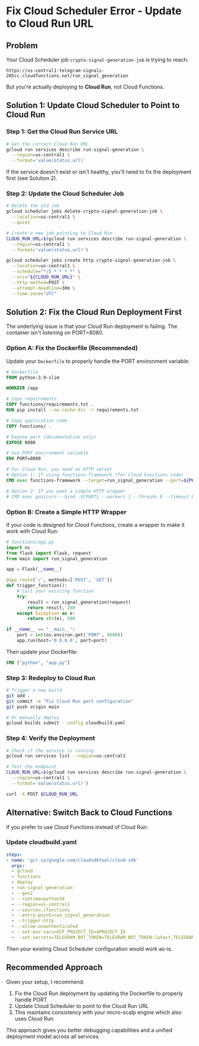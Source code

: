 # Fix Cloud Scheduler Error - Update to Cloud Run URL

## Problem
Your Cloud Scheduler job `crypto-signal-generation-job` is trying to reach:
```
https://us-central1-telegram-signals-205cc.cloudfunctions.net/run_signal_generation
```

But you're actually deploying to **Cloud Run**, not Cloud Functions.

## Solution 1: Update Cloud Scheduler to Point to Cloud Run

### Step 1: Get the Cloud Run Service URL
```bash
# Get the correct Cloud Run URL
gcloud run services describe run-signal-generation \
  --region=us-central1 \
  --format='value(status.url)'
```

If the service doesn't exist or isn't healthy, you'll need to fix the deployment first (see Solution 2).

### Step 2: Update the Cloud Scheduler Job
```bash
# Delete the old job
gcloud scheduler jobs delete crypto-signal-generation-job \
  --location=us-central1 \
  --quiet

# Create a new job pointing to Cloud Run
CLOUD_RUN_URL=$(gcloud run services describe run-signal-generation \
  --region=us-central1 \
  --format='value(status.url)')

gcloud scheduler jobs create http crypto-signal-generation-job \
  --location=us-central1 \
  --schedule="*/5 * * * *" \
  --uri="${CLOUD_RUN_URL}" \
  --http-method=POST \
  --attempt-deadline=30m \
  --time-zone="UTC"
```

## Solution 2: Fix the Cloud Run Deployment First

The underlying issue is that your Cloud Run deployment is failing. The container isn't listening on PORT=8080.

### Option A: Fix the Dockerfile (Recommended)
Update your `Dockerfile` to properly handle the PORT environment variable:

```dockerfile
# Dockerfile
FROM python:3.9-slim

WORKDIR /app

# Copy requirements
COPY functions/requirements.txt .
RUN pip install --no-cache-dir -r requirements.txt

# Copy application code
COPY functions/ .

# Expose port (documentation only)
EXPOSE 8080

# Use PORT environment variable
ENV PORT=8080

# For Cloud Run, you need an HTTP server
# Option 1: If using functions-framework (for Cloud Functions code)
CMD exec functions-framework --target=run_signal_generation --port=${PORT}

# Option 2: If you want a simple HTTP wrapper
# CMD exec gunicorn --bind :${PORT} --workers 1 --threads 8 --timeout 0 main:app
```

### Option B: Create a Simple HTTP Wrapper
If your code is designed for Cloud Functions, create a wrapper to make it work with Cloud Run:

```python
# functions/app.py
import os
from flask import Flask, request
from main import run_signal_generation

app = Flask(__name__)

@app.route('/', methods=['POST', 'GET'])
def trigger_function():
    # Call your existing function
    try:
        result = run_signal_generation(request)
        return result, 200
    except Exception as e:
        return str(e), 500

if __name__ == "__main__":
    port = int(os.environ.get('PORT', 8080))
    app.run(host='0.0.0.0', port=port)
```

Then update your Dockerfile:
```dockerfile
CMD ["python", "app.py"]
```

### Step 3: Redeploy to Cloud Run
```bash
# Trigger a new build
git add .
git commit -m "Fix Cloud Run port configuration"
git push origin main

# Or manually deploy
gcloud builds submit --config cloudbuild.yaml
```

### Step 4: Verify the Deployment
```bash
# Check if the service is running
gcloud run services list --region=us-central1

# Test the endpoint
CLOUD_RUN_URL=$(gcloud run services describe run-signal-generation \
  --region=us-central1 \
  --format='value(status.url)')

curl -X POST $CLOUD_RUN_URL
```

## Alternative: Switch Back to Cloud Functions

If you prefer to use Cloud Functions instead of Cloud Run:

### Update cloudbuild.yaml
```yaml
steps:
- name: 'gcr.io/google.com/cloudsdktool/cloud-sdk'
  args:
  - gcloud
  - functions
  - deploy
  - run-signal-generation
  - --gen2
  - --runtime=python39
  - --region=us-central1
  - --source=./functions
  - --entry-point=run_signal_generation
  - --trigger-http
  - --allow-unauthenticated
  - --set-env-vars=GCP_PROJECT_ID=$PROJECT_ID
  - --set-secrets=TELEGRAM_BOT_TOKEN=TELEGRAM_BOT_TOKEN:latest,TELEGRAM_CHAT_ID=TELEGRAM_CHAT_ID:latest
```

Then your existing Cloud Scheduler configuration would work as-is.

## Recommended Approach

Given your setup, I recommend:
1. Fix the Cloud Run deployment by updating the Dockerfile to properly handle PORT
2. Update Cloud Scheduler to point to the Cloud Run URL
3. This maintains consistency with your micro-scalp engine which also uses Cloud Run

This approach gives you better debugging capabilities and a unified deployment model across all services. 